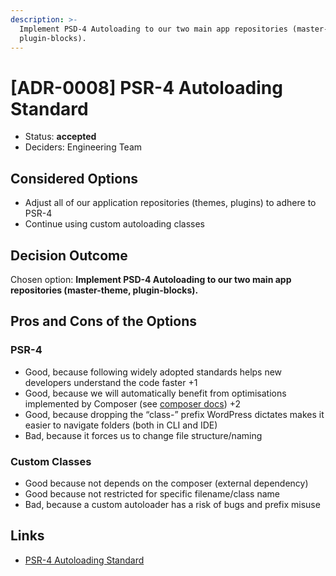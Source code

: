 ```yaml
---
description: >-
  Implement PSD-4 Autoloading to our two main app repositories (master-theme,
  plugin-blocks).
---
```


# \[ADR-0008] PSR-4 Autoloading Standard

* Status: **accepted**
* Deciders: Engineering Team

## Considered Options

* Adjust all of our application repositories (themes, plugins) to adhere to PSR-4
* Continue using custom autoloading classes

## Decision Outcome

Chosen option: **Implement PSD-4 Autoloading to our two main app repositories (master-theme, plugin-blocks).**

## Pros and Cons of the Options

### PSR-4

* Good, because following widely adopted standards helps new developers understand the code faster +1
* Good, because we will automatically benefit from optimisations implemented by Composer (see [composer docs](https://getcomposer.org/doc/articles/autoloader-optimization.md#optimization-level-1-class-map-generation)) +2
* Good, because dropping the “class-” prefix WordPress dictates makes it easier to navigate folders (both in CLI and IDE)
* Bad, because it forces us to change file structure/naming

### Custom Classes

* Good because not depends on the composer (external dependency)
* Good because not restricted for specific filename/class name
* Bad, because a custom autoloader has a risk of bugs and prefix misuse

## Links

* [PSR-4 Autoloading Standard](https://www.php-fig.org/psr/psr-4/)
